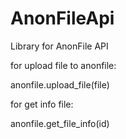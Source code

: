 # AnonFileApi
Library for AnonFile API


for upload file to anonfile:

anonfile.upload_file(file)


for get info file:

anonfile.get_file_info(id)

